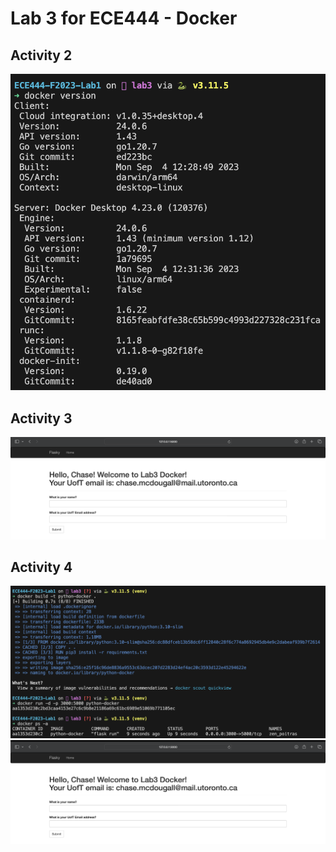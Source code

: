 # Lab 3 for ECE444 - Docker

## Activity 2
![Activity 2](screenshots/a2.png)

## Activity 3
![Activity 3](screenshots/a3.png)

## Activity 4
![Activity 4-1](screenshots/a4-1.png)
![Activity 4-2](screenshots/a4-2.png)
